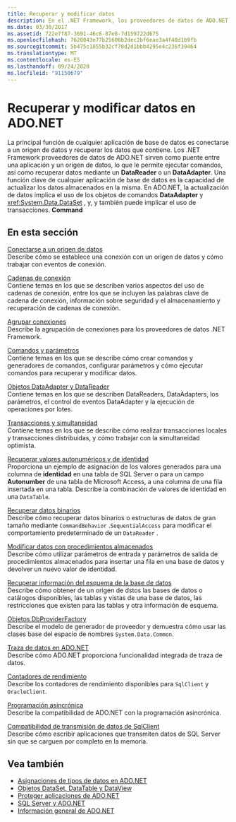 ```yaml
---
title: Recuperar y modificar datos
description: En el .NET Framework, los proveedores de datos de ADO.NET sirven como puente entre una aplicación y un origen de datos para leer y actualizar datos.
ms.date: 03/30/2017
ms.assetid: 722e7f87-3691-46c6-87e8-7d159722d675
ms.openlocfilehash: 7620843e77b25606b2dec2bf6eae3a4f40d1b9fb
ms.sourcegitcommit: 5b475c1855b32cf78d2d1bbb4295e4c236f39464
ms.translationtype: MT
ms.contentlocale: es-ES
ms.lasthandoff: 09/24/2020
ms.locfileid: "91150679"
---
```

# <a name="retrieving-and-modifying-data-in-adonet"></a>Recuperar y modificar datos en ADO.NET

La principal función de cualquier aplicación de base de datos es conectarse a un origen de datos y recuperar los datos que contiene. Los .NET Framework proveedores de datos de ADO.NET sirven como puente entre una aplicación y un origen de datos, lo que le permite ejecutar comandos, así como recuperar datos mediante un **DataReader** o un **DataAdapter**. Una función clave de cualquier aplicación de base de datos es la capacidad de actualizar los datos almacenados en la misma. En ADO.NET, la actualización de datos implica el uso de los objetos de comandos **DataAdapter** y <xref:System.Data.DataSet> , y, y también puede implicar el uso de transacciones. **Command**  
  
## <a name="in-this-section"></a>En esta sección  

 [Conectarse a un origen de datos](connecting-to-a-data-source.md)  
 Describe cómo se establece una conexión con un origen de datos y cómo trabajar con eventos de conexión.  
  
 [Cadenas de conexión](connection-strings.md)  
 Contiene temas en los que se describen varios aspectos del uso de cadenas de conexión, entre los que se incluyen las palabras clave de cadena de conexión, información sobre seguridad y el almacenamiento y recuperación de cadenas de conexión.  
  
 [Agrupar conexiones](connection-pooling.md)  
 Describe la agrupación de conexiones para los proveedores de datos .NET Framework.  
  
 [Comandos y parámetros](commands-and-parameters.md)  
 Contiene temas en los que se describe cómo crear comandos y generadores de comandos, configurar parámetros y cómo ejecutar comandos para recuperar y modificar datos.  
  
 [Objetos DataAdapter y DataReader](dataadapters-and-datareaders.md)  
 Contiene temas en los que se describen DataReaders, DataAdapters, los parámetros, el control de eventos DataAdapter y la ejecución de operaciones por lotes.  
  
 [Transacciones y simultaneidad](transactions-and-concurrency.md)  
 Contiene temas en los que se describe cómo realizar transacciones locales y transacciones distribuidas, y cómo trabajar con la simultaneidad optimista.  
  
 [Recuperar valores autonuméricos y de identidad](retrieving-identity-or-autonumber-values.md)  
 Proporciona un ejemplo de asignación de los valores generados para una columna de **identidad** en una tabla de SQL Server o para un campo **Autonumber** de una tabla de Microsoft Access, a una columna de una fila insertada en una tabla. Describe la combinación de valores de identidad en una `DataTable`.  
  
 [Recuperar datos binarios](retrieving-binary-data.md)  
 Describe cómo recuperar datos binarios o estructuras de datos de gran tamaño mediante `CommandBehavior` .`SequentialAccess` para modificar el comportamiento predeterminado de un `DataReader` .  
  
 [Modificar datos con procedimientos almacenados](modifying-data-with-stored-procedures.md)  
 Describe cómo utilizar parámetros de entrada y parámetros de salida de procedimientos almacenados para insertar una fila en una base de datos y devolver un nuevo valor de identidad.  
  
 [Recuperar información del esquema de la base de datos](retrieving-database-schema-information.md)  
 Describe cómo obtener de un origen de dstos las bases de datos o catálogos disponibles, las tablas y vistas de una base de datos, las restricciones que existen para las tablas y otra información de esquema.  
  
 [Objetos DbProviderFactory](dbproviderfactories.md)  
 Describe el modelo de generador de proveedor y demuestra cómo usar las clases base del espacio de nombres `System.Data.Common`.  
  
 [Traza de datos en ADO.NET](data-tracing.md)  
 Describe cómo ADO.NET proporciona funcionalidad integrada de traza de datos.  
  
 [Contadores de rendimiento](performance-counters.md)  
 Describe los contadores de rendimiento disponibles para `SqlClient` y `OracleClient`.  
  
 [Programación asincrónica](asynchronous-programming.md)  
 Describe la compatibilidad de ADO.NET con la programación asincrónica.  
  
 [Compatibilidad de transmisión de datos de SqlClient](sqlclient-streaming-support.md)  
 Describe cómo escribir aplicaciones que transmiten datos de SQL Server sin que se carguen por completo en la memoria.  
  
## <a name="see-also"></a>Vea también

- [Asignaciones de tipos de datos en ADO.NET](data-type-mappings-in-ado-net.md)
- [Objetos DataSet, DataTable y DataView](./dataset-datatable-dataview/index.md)
- [Proteger aplicaciones de ADO.NET](securing-ado-net-applications.md)
- [SQL Server y ADO.NET](./sql/index.md)
- [Información general de ADO.NET](ado-net-overview.md)
